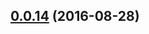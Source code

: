 <a name="0.0.14"></a>
## [0.0.14](https://github.com/marksmall/banger/compare/0.0.12...v0.0.14) (2016-08-28)



